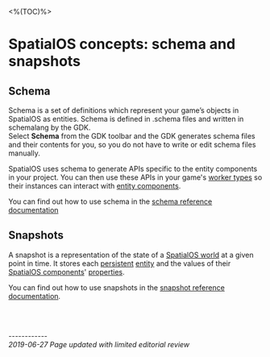 <%(TOC)%>
# SpatialOS concepts: schema and snapshots

## Schema

Schema is a set of definitions which represent your game’s objects in SpatialOS as entities. Schema is defined in .schema files and written in schemalang by the GDK.</br>
Select **Schema** from the GDK toolbar and the GDK generates schema files and their contents for you, so you do not have to write or edit schema files manually.

SpatialOS uses schema to generate APIs specific to the entity components in your project. You can then use these APIs in your game's [worker types]({{urlRoot}}/content/glossary#worker-types-and-worker-instances) so their instances can interact with [entity components]({{urlRoot}}/content/glossary#spatialos-component).

You can find out how to use schema in the [schema reference documentation]({{urlRoot}}/content/how-to-use-schema)

## Snapshots

A snapshot is a representation of the state of a [SpatialOS world]({{urlRoot}}/content/glossary#spatialos-world) at a given point in time. It stores each [persistent]({{urlRoot}}/content/glossary#persistence) [entity]({{urlRoot}}/content/glossary#entity) and the values of their [SpatialOS components]({{urlRoot}}/content/glossary#spatialos-component)' [properties](https://docs.improbable.io/reference/latest/shared/glossary#property).

You can find out how to use snapshots in the [snapshot reference documentation]({{urlRoot}}/content/how-to-use-snapshots).

<br/>

<br/>------------<br/>
_2019-06-27 Page updated with limited editorial review_
<br/>	<br/>
